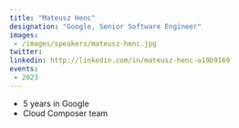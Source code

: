 ```yaml
---
title: "Mateusz Henc"
designation: "Google, Senior Software Engineer"
images:
 - /images/speakers/mateusz-henc.jpg
twitter: 
linkedin: http://linkedin.com/in/mateusz-henc-a19b9169
events:
 - 2023
---
```


- 5 years in Google
- Cloud Composer team